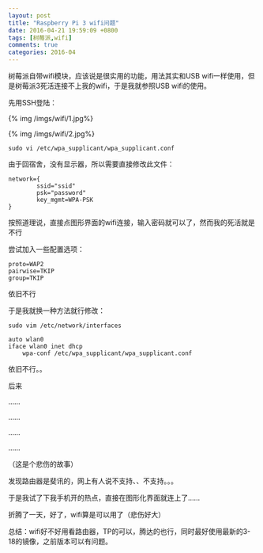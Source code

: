 ```yaml
---
layout: post
title: "Raspberry Pi 3 wifi问题"
date: 2016-04-21 19:59:09 +0800
tags: [树莓派,wifi]
comments: true
categories: 2016-04
---
```

树莓派自带wifi模块，应该说是很实用的功能，用法其实和USB wifi一样使用，但是树莓派3死活连接不上我的wifi，于是我就参照USB wifi的使用。
<!--more-->
先用SSH登陆：
  
{% img /imgs/wifi/1.jpg%}  

{% img /imgs/wifi/2.jpg%} 

```
sudo vi /etc/wpa_supplicant/wpa_supplicant.conf
```

由于回宿舍，没有显示器，所以需要直接修改此文件：
```
network={
        ssid="ssid"
        psk="password"
        key_mgmt=WPA-PSK
}
```

按照道理说，直接点图形界面的wifi连接，输入密码就可以了，然而我的死活就是不行

尝试加入一些配置选项：
```
proto=WAP2
pairwise=TKIP
group=TKIP
```
依旧不行

于是我就换一种方法就行修改：
```
sudo vim /etc/network/interfaces

auto wlan0
iface wlan0 inet dhcp
    wpa-conf /etc/wpa_supplicant/wpa_supplicant.conf
```
依旧不行。。


后来

……

……

……

……

（这是个悲伤的故事）

发现路由器是斐讯的，网上有人说不支持、、不支持。。。

于是我试了下我手机开的热点，直接在图形化界面就连上了……

折腾了一天，好了，wifi算是可以用了（悲伤好大）

总结：wifi好不好用看路由器，TP的可以，腾达的也行，同时最好使用最新的3-18的镜像，之前版本可以有问题。